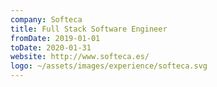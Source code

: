 ```yaml
---
company: Softeca
title: Full Stack Software Engineer
fromDate: 2019-01-01
toDate: 2020-01-31
website: http://www.softeca.es/
logo: ~/assets/images/experience/softeca.svg
---
```

